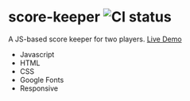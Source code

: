 # score-keeper ![CI status](https://img.shields.io/badge/style-flat-green.svg?longCache=true&style=flat)
A JS-based score keeper for two players. [Live Demo](http://github.allaev.com/score-keeper/)

- Javascript
- HTML
- CSS
- Google Fonts
- Responsive
